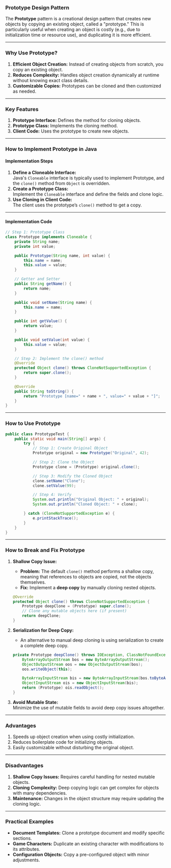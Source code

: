 ### **Prototype Design Pattern**

The **Prototype** pattern is a creational design pattern that creates new objects by copying an existing object, called a "prototype." This is particularly useful when creating an object is costly (e.g., due to initialization time or resource use), and duplicating it is more efficient.

---

### **Why Use Prototype?**
1. **Efficient Object Creation:** Instead of creating objects from scratch, you copy an existing object.
2. **Reduces Complexity:** Handles object creation dynamically at runtime without knowing exact class details.
3. **Customizable Copies:** Prototypes can be cloned and then customized as needed.

---

### **Key Features**
1. **Prototype Interface:** Defines the method for cloning objects.
2. **Prototype Class:** Implements the cloning method.
3. **Client Code:** Uses the prototype to create new objects.

---

### **How to Implement Prototype in Java**

#### **Implementation Steps**
1. **Define a Cloneable Interface:**  
   Java's `Cloneable` interface is typically used to implement Prototype, and the `clone()` method from `Object` is overridden.
2. **Create a Prototype Class:**  
   Implement the `Cloneable` interface and define the fields and clone logic.
3. **Use Cloning in Client Code:**  
   The client uses the prototype’s `clone()` method to get a copy.

---

#### **Implementation Code**
```java
// Step 1: Prototype Class
class Prototype implements Cloneable {
    private String name;
    private int value;

    public Prototype(String name, int value) {
        this.name = name;
        this.value = value;
    }

    // Getter and Setter
    public String getName() {
        return name;
    }

    public void setName(String name) {
        this.name = name;
    }

    public int getValue() {
        return value;
    }

    public void setValue(int value) {
        this.value = value;
    }

    // Step 2: Implement the clone() method
    @Override
    protected Object clone() throws CloneNotSupportedException {
        return super.clone();
    }

    @Override
    public String toString() {
        return "Prototype [name=" + name + ", value=" + value + "]";
    }
}
```

---

### **How to Use Prototype**
```java
public class PrototypeTest {
    public static void main(String[] args) {
        try {
            // Step 1: Create Original Object
            Prototype original = new Prototype("Original", 42);

            // Step 2: Clone the Object
            Prototype clone = (Prototype) original.clone();

            // Step 3: Modify the Cloned Object
            clone.setName("Clone");
            clone.setValue(99);

            // Step 4: Verify
            System.out.println("Original Object: " + original);
            System.out.println("Cloned Object: " + clone);

        } catch (CloneNotSupportedException e) {
            e.printStackTrace();
        }
    }
}
```

---

### **How to Break and Fix Prototype**

1. **Shallow Copy Issue:**
   - **Problem:** The default `clone()` method performs a shallow copy, meaning that references to objects are copied, not the objects themselves.
   - **Fix:** Implement a **deep copy** by manually cloning nested objects.

   ```java
   @Override
   protected Object clone() throws CloneNotSupportedException {
       Prototype deepClone = (Prototype) super.clone();
       // Clone any mutable objects here (if present)
       return deepClone;
   }
   ```

2. **Serialization for Deep Copy:**
   - An alternative to manual deep cloning is using serialization to create a complete deep copy.

   ```java
   private Prototype deepClone() throws IOException, ClassNotFoundException {
       ByteArrayOutputStream bos = new ByteArrayOutputStream();
       ObjectOutputStream oos = new ObjectOutputStream(bos);
       oos.writeObject(this);

       ByteArrayInputStream bis = new ByteArrayInputStream(bos.toByteArray());
       ObjectInputStream ois = new ObjectInputStream(bis);
       return (Prototype) ois.readObject();
   }
   ```

3. **Avoid Mutable State:**  
   Minimize the use of mutable fields to avoid deep copy issues altogether.

---

### **Advantages**
1. Speeds up object creation when using costly initialization.
2. Reduces boilerplate code for initializing objects.
3. Easily customizable without disturbing the original object.

---

### **Disadvantages**
1. **Shallow Copy Issues:** Requires careful handling for nested mutable objects.
2. **Cloning Complexity:** Deep copying logic can get complex for objects with many dependencies.
3. **Maintenance:** Changes in the object structure may require updating the cloning logic.

---

### **Practical Examples**
- **Document Templates:** Clone a prototype document and modify specific sections.
- **Game Characters:** Duplicate an existing character with modifications to its attributes.
- **Configuration Objects:** Copy a pre-configured object with minor adjustments.

